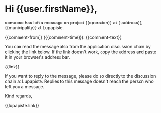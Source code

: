 # Hi {{user.firstName}},

someone has left a message on project {{operation}} at {{address}}, {{municipality}} at Lupapiste. 

{{comment-from}} ({{comment-time}}):
{{comment-text}}

You can read the message also from the application discussion chain by clicking the link below. If the link doesn't work, copy the address and paste it in your browser's address bar.

{{link}}

If you want to reply to the message, please do so directly to the discussion chain at Lupapiste. Replies to this message doesn't reach the person who left you a message.

Kind regards,

{{lupapiste.link}}